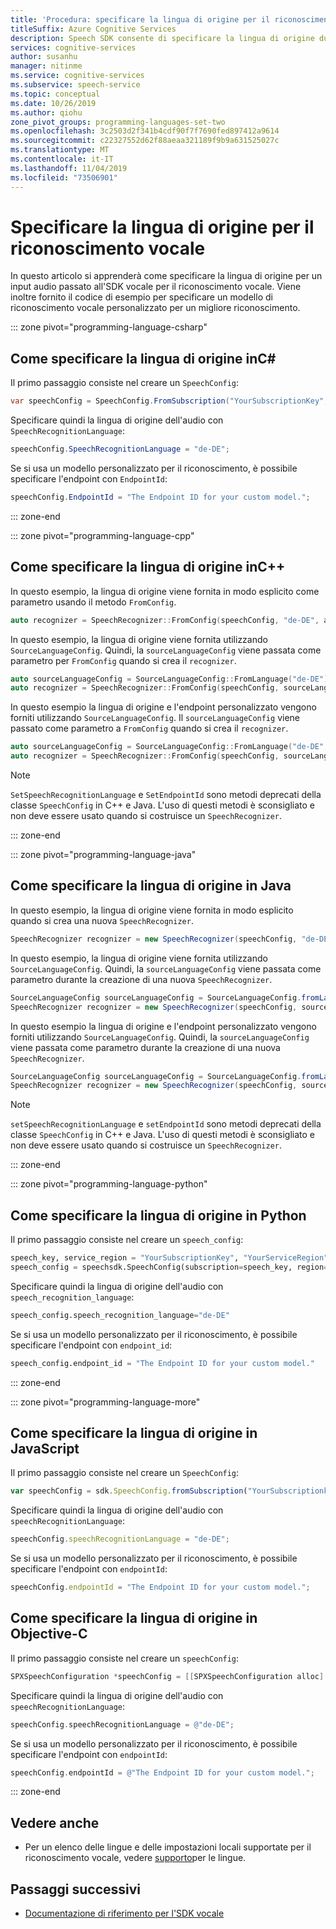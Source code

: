 ```yaml
---
title: 'Procedura: specificare la lingua di origine per il riconoscimento vocale in testo'
titleSuffix: Azure Cognitive Services
description: Speech SDK consente di specificare la lingua di origine durante la conversione di un riconoscimento vocale in un testo. Questo articolo descrive come usare i metodi FromConfig e SourceLanguageConfig per consentire al servizio di riconoscimento vocale di comprendere la lingua di origine e fornire una destinazione del modello personalizzata.
services: cognitive-services
author: susanhu
manager: nitinme
ms.service: cognitive-services
ms.subservice: speech-service
ms.topic: conceptual
ms.date: 10/26/2019
ms.author: qiohu
zone_pivot_groups: programming-languages-set-two
ms.openlocfilehash: 3c2503d2f341b4cdf90f7f7690fed897412a9614
ms.sourcegitcommit: c22327552d62f88aeaa321189f9b9a631525027c
ms.translationtype: MT
ms.contentlocale: it-IT
ms.lasthandoff: 11/04/2019
ms.locfileid: "73506901"
---
```

# <a name="specify-source-language-for-speech-to-text"></a>Specificare la lingua di origine per il riconoscimento vocale

In questo articolo si apprenderà come specificare la lingua di origine per un input audio passato all'SDK vocale per il riconoscimento vocale. Viene inoltre fornito il codice di esempio per specificare un modello di riconoscimento vocale personalizzato per un migliore riconoscimento.

::: zone pivot="programming-language-csharp"

## <a name="how-to-specify-source-language-in-c"></a>Come specificare la lingua di origine inC#

Il primo passaggio consiste nel creare un `SpeechConfig`:

```csharp
var speechConfig = SpeechConfig.FromSubscription("YourSubscriptionKey", "YourServiceRegion");
```

Specificare quindi la lingua di origine dell'audio con `SpeechRecognitionLanguage`:

```csharp
speechConfig.SpeechRecognitionLanguage = "de-DE";
```

Se si usa un modello personalizzato per il riconoscimento, è possibile specificare l'endpoint con `EndpointId`:

```csharp
speechConfig.EndpointId = "The Endpoint ID for your custom model.";
```

::: zone-end

::: zone pivot="programming-language-cpp"


## <a name="how-to-specify-source-language-in-c"></a>Come specificare la lingua di origine inC++

In questo esempio, la lingua di origine viene fornita in modo esplicito come parametro usando il metodo `FromConfig`.

```C++
auto recognizer = SpeechRecognizer::FromConfig(speechConfig, "de-DE", audioConfig);
```

In questo esempio, la lingua di origine viene fornita utilizzando `SourceLanguageConfig`. Quindi, la `sourceLanguageConfig` viene passata come parametro per `FromConfig` quando si crea il `recognizer`.

```C++
auto sourceLanguageConfig = SourceLanguageConfig::FromLanguage("de-DE");
auto recognizer = SpeechRecognizer::FromConfig(speechConfig, sourceLanguageConfig, audioConfig);
```

In questo esempio la lingua di origine e l'endpoint personalizzato vengono forniti utilizzando `SourceLanguageConfig`. Il `sourceLanguageConfig` viene passato come parametro a `FromConfig` quando si crea il `recognizer`.

```C++
auto sourceLanguageConfig = SourceLanguageConfig::FromLanguage("de-DE", "The Endpoint ID for your custom model.");
auto recognizer = SpeechRecognizer::FromConfig(speechConfig, sourceLanguageConfig, audioConfig);
```

>[!Note]
> `SetSpeechRecognitionLanguage` e `SetEndpointId` sono metodi deprecati della classe `SpeechConfig` in C++ e Java. L'uso di questi metodi è sconsigliato e non deve essere usato quando si costruisce un `SpeechRecognizer`.

::: zone-end

::: zone pivot="programming-language-java"

## <a name="how-to-specify-source-language-in-java"></a>Come specificare la lingua di origine in Java

In questo esempio, la lingua di origine viene fornita in modo esplicito quando si crea una nuova `SpeechRecognizer`.

```Java
SpeechRecognizer recognizer = new SpeechRecognizer(speechConfig, "de-DE", audioConfig);
```

In questo esempio, la lingua di origine viene fornita utilizzando `SourceLanguageConfig`. Quindi, la `sourceLanguageConfig` viene passata come parametro durante la creazione di una nuova `SpeechRecognizer`.

```Java
SourceLanguageConfig sourceLanguageConfig = SourceLanguageConfig.fromLanguage("de-DE");
SpeechRecognizer recognizer = new SpeechRecognizer(speechConfig, sourceLanguageConfig, audioConfig);
```

In questo esempio la lingua di origine e l'endpoint personalizzato vengono forniti utilizzando `SourceLanguageConfig`. Quindi, la `sourceLanguageConfig` viene passata come parametro durante la creazione di una nuova `SpeechRecognizer`.

```Java
SourceLanguageConfig sourceLanguageConfig = SourceLanguageConfig.fromLanguage("de-DE", "The Endpoint ID for your custom model.");
SpeechRecognizer recognizer = new SpeechRecognizer(speechConfig, sourceLanguageConfig, audioConfig);
```

>[!Note]
> `setSpeechRecognitionLanguage` e `setEndpointId` sono metodi deprecati della classe `SpeechConfig` in C++ e Java. L'uso di questi metodi è sconsigliato e non deve essere usato quando si costruisce un `SpeechRecognizer`.

::: zone-end

::: zone pivot="programming-language-python"

## <a name="how-to-specify-source-language-in-python"></a>Come specificare la lingua di origine in Python

Il primo passaggio consiste nel creare un `speech_config`:

```Python
speech_key, service_region = "YourSubscriptionKey", "YourServiceRegion"
speech_config = speechsdk.SpeechConfig(subscription=speech_key, region=service_region)
```

Specificare quindi la lingua di origine dell'audio con `speech_recognition_language`:

```Python
speech_config.speech_recognition_language="de-DE"
```

Se si usa un modello personalizzato per il riconoscimento, è possibile specificare l'endpoint con `endpoint_id`:

```Python
speech_config.endpoint_id = "The Endpoint ID for your custom model."
```

::: zone-end

::: zone pivot="programming-language-more"

## <a name="how-to-specify-source-language-in-javascript"></a>Come specificare la lingua di origine in JavaScript

Il primo passaggio consiste nel creare un `SpeechConfig`:

```Javascript
var speechConfig = sdk.SpeechConfig.fromSubscription("YourSubscriptionkey", "YourRegion");
```

Specificare quindi la lingua di origine dell'audio con `speechRecognitionLanguage`:

```Javascript
speechConfig.speechRecognitionLanguage = "de-DE";
```

Se si usa un modello personalizzato per il riconoscimento, è possibile specificare l'endpoint con `endpointId`:

```Javascript
speechConfig.endpointId = "The Endpoint ID for your custom model.";
```

## <a name="how-to-specify-source-language-in-objective-c"></a>Come specificare la lingua di origine in Objective-C

Il primo passaggio consiste nel creare un `speechConfig`:

```Objective-C
SPXSpeechConfiguration *speechConfig = [[SPXSpeechConfiguration alloc] initWithSubscription:@"YourSubscriptionkey" region:@"YourRegion"];
```

Specificare quindi la lingua di origine dell'audio con `speechRecognitionLanguage`:

```Objective-C
speechConfig.speechRecognitionLanguage = @"de-DE";
```

Se si usa un modello personalizzato per il riconoscimento, è possibile specificare l'endpoint con `endpointId`:

```Objective-C
speechConfig.endpointId = @"The Endpoint ID for your custom model.";
```

::: zone-end

## <a name="see-also"></a>Vedere anche

* Per un elenco delle lingue e delle impostazioni locali supportate per il riconoscimento vocale, vedere [supporto](language-support.md)per le lingue.

## <a name="next-steps"></a>Passaggi successivi

* [Documentazione di riferimento per l'SDK vocale](speech-sdk.md)
